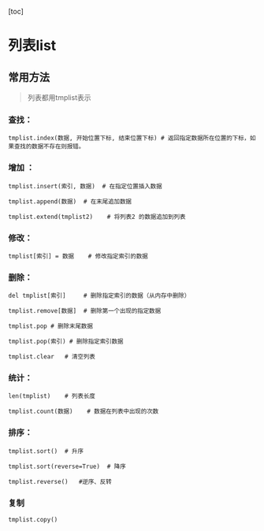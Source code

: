 [toc]
# 列表list

## 常用方法

> 列表都用tmplist表示

### 查找：

```
tmplist.index(数据, 开始位置下标, 结束位置下标) # 返回指定数据所在位置的下标，如果查找的数据不存在则报错。
```

### 增加 ： 
```
tmplist.insert(索引, 数据)	# 在指定位置插入数据  
    
tmplist.append(数据)	# 在末尾追加数据  
    
tmplist.extend(tmplist2)	# 将列表2 的数据追加到列表
```

   
      
### 修改：
```
tmplist[索引] = 数据	# 修改指定索引的数据

```

    
### 删除：
```
del tmplist[索引] 	# 删除指定索引的数据（从内存中删除）

tmplist.remove[数据]	# 删除第一个出现的指定数据

tmplist.pop	# 删除末尾数据

tmplist.pop(索引)	# 删除指定索引数据

tmplist.clear	# 清空列表 
```

### 统计：
```
len(tmplist) 	# 列表长度

tmplist.count(数据)	 # 数据在列表中出现的次数
```     

### 排序：
```
tmplist.sort()	# 升序

tmplist.sort(reverse=True) 	# 降序

tmplist.reverse()	#逆序、反转
```

### 复制
```
tmplist.copy()  
```

